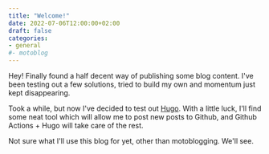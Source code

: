 ```yaml
---
title: "Welcome!"
date: 2022-07-06T12:00:00+02:00
draft: false
categories:
- general
#- motoblog
---
```


Hey! Finally found a half decent way of publishing some blog content. I've been
testing out a few solutions, tried to build my own and momentum just kept
disappearing.

Took a while, but now I've decided to test out [Hugo](https://gohugo.io/). With
a little luck, I'll find some neat tool which will allow me to post new posts
to Github, and Github Actions + Hugo will take care of the rest.

Not sure what I'll use this blog for yet, other than motoblogging. We'll see.
